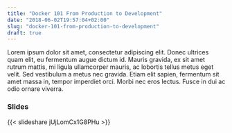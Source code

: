 ```yaml
---
title: "Docker 101 From Production to Development"
date: "2018-06-02T19:57:04+02:00"
slug: "docker-101-from-production-to-development"
draft: true
---
```

Lorem ipsum dolor sit amet, consectetur adipiscing elit. Donec ultrices quam
elit, eu fermentum augue dictum id. Mauris gravida, ex sit amet rutrum mattis,
mi ligula ullamcorper mauris, ac lobortis tellus metus eget velit. Sed
vestibulum a metus nec gravida. Etiam elit sapien, fermentum sit amet massa in,
tempor imperdiet orci. Morbi nec eros lectus. Fusce in dui ac odio ornare
viverra.

### Slides

{{< slideshare jUjLomCx1G8PHu >}}
